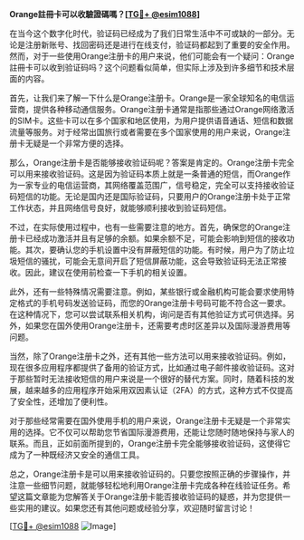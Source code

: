 **Orange註冊卡可以收驗證碼嗎？[[TG💪+ @esim1088](https://t.me/s/esim1088)]**

在当今这个数字化时代，验证码已经成为了我们日常生活中不可或缺的一部分。无论是注册新账号、找回密码还是进行在线支付，验证码都起到了重要的安全作用。然而，对于一些使用Orange注册卡的用户来说，他们可能会有一个疑问：Orange註冊卡可以收到验证码吗？这个问题看似简单，但实际上涉及到许多细节和技术层面的内容。

首先，让我们来了解一下什么是Orange注册卡。Orange是一家全球知名的电信运营商，提供各种移动通信服务。Orange注册卡通常是指那些通过Orange网络激活的SIM卡。这些卡可以在多个国家和地区使用，为用户提供语音通话、短信和数据流量等服务。对于经常出国旅行或者需要在多个国家使用的用户来说，Orange注册卡无疑是一个非常方便的选择。

那么，Orange注册卡是否能够接收验证码呢？答案是肯定的。Orange注册卡完全可以用来接收验证码。这是因为验证码本质上就是一条普通的短信，而Orange作为一家专业的电信运营商，其网络覆盖范围广，信号稳定，完全可以支持接收验证码短信的功能。无论是国内还是国际验证码，只要用户的Orange注册卡处于正常工作状态，并且网络信号良好，就能够顺利接收到验证码短信。

不过，在实际使用过程中，也有一些需要注意的地方。首先，确保您的Orange注册卡已经成功激活并且有足够的余额。如果余额不足，可能会影响到短信的接收功能。其次，要确认您的手机设置中没有屏蔽短信的功能。有时候，用户为了防止垃圾短信的骚扰，可能会无意间开启了短信屏蔽功能，这会导致验证码无法正常接收。因此，建议在使用前检查一下手机的相关设置。

此外，还有一些特殊情况需要注意。例如，某些银行或金融机构可能会要求使用特定格式的手机号码发送验证码，而您的Orange注册卡号码可能不符合这一要求。在这种情况下，您可以尝试联系相关机构，询问是否有其他验证方式可供选择。另外，如果您在国外使用Orange注册卡，还需要考虑时区差异以及国际漫游费用等问题。

当然，除了Orange注册卡之外，还有其他一些方法可以用来接收验证码。例如，现在很多应用程序都提供了备用的验证方式，比如通过电子邮件接收验证码。这对于那些暂时无法接收短信的用户来说是一个很好的替代方案。同时，随着科技的发展，越来越多的应用程序开始采用双因素认证（2FA）的方式，这种方式不仅提高了安全性，还增加了便利性。

对于那些经常需要在国外使用手机的用户来说，Orange注册卡无疑是一个非常实用的选择。它不仅可以帮助您节省国际漫游费用，还能让您随时随地保持与家人的联系。而且，正如前面所提到的，Orange注册卡完全能够接收验证码，这使得它成为了一种既经济又安全的通信工具。

总之，Orange注册卡是可以用来接收验证码的。只要您按照正确的步骤操作，并注意一些细节问题，就能够轻松地利用Orange注册卡完成各种在线验证任务。希望这篇文章能为您解答关于Orange注册卡能否接收验证码的疑惑，并为您提供一些实用的建议。如果您还有其他问题或经验分享，欢迎随时留言讨论！

[[TG💪+ @esim1088](https://t.me/s/esim1088) ![Image](https://i.postimg.cc/4NQfJmqS/Snipaste-2025-05-13-00-14-12.png)]